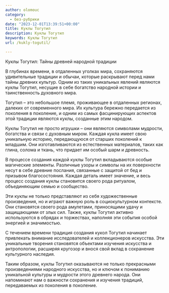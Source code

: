 ```yaml
---
author: olomouc
category:
  - без-рубрики
date: "2023-12-01T13:39:51+00:00"
title: Куклы Тогутил
description: Куклы Тогутил
keywords: Куклы Тогутил
url: /kukly-togutil/

---
```

Куклы Тогутил: Тайны древней народной традиции

В глубинах времени, в отдаленных уголках мира, сохраняются удивительные традиции и обычаи, которые раскрывают перед нами тайны древних культур. Одним из таких уникальных явлений являются куклы Тогутил, несущие в себе богатство народной истории и таинственность духовного мира.

Тогутил – это небольшое племя, проживающее в отдаленных регионах, далеких от современного мира. Их культура бережно передается из поколения в поколение, и одним из самых фасцинирующих аспектов этой традиции являются куклы, созданные этим народом.

Куклы Тогутил не просто игрушки – они являются символами мудрости, богатства и связи с духовным миром. Каждая кукла имеет свою уникальную историю, передающуюся от старших поколений к младшим. Они изготавливаются из естественных материалов, таких как глина, солома и ткань, что придает им особый шарм и древность.

В процессе создания каждой куклы Тогутил вкладываются особые магические элементы. Различные узоры и символы на их поверхности несут в себе древние послания, связанные с защитой от бед и призывом благосостояния. Каждая деталь имеет значение, и весь процесс создания куклы становится своего рода ритуалом, объединяющим семью и сообщество.

Эти куклы не только представляют из себя художественные произведения, но и играют важную роль в социокультурном контексте. Они становятся своего рода амулетами, приносящими удачу и защищающими от злых сил. Также, куклы Тогутил активно используются в обрядах и торжествах, наполняя эти события особой энергией и значимостью.

С течением времени традиция создания кукол Тогутил начинает привлекать внимание исследователей и коллекционеров искусства. Эти уникальные творения становятся объектами изучения искусства и антропологии, расширяя кругозор и внося свой вклад в сохранение культурного наследия.

Таким образом, куклы Тогутил оказываются не только прекрасными произведениями народного искусства, но и ключом к пониманию уникальной культуры и мудрости этого древнего народа. Они напоминают нам о важности сохранения и изучения традиций, передаваемых из поколения в поколение.
